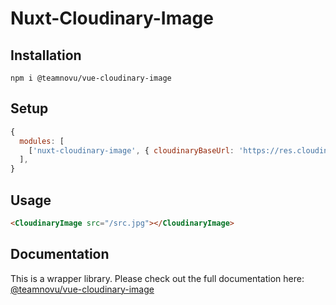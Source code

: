 # Nuxt-Cloudinary-Image

## Installation

```shell
npm i @teamnovu/vue-cloudinary-image
```

## Setup

```javascript
{
  modules: [
    ['nuxt-cloudinary-image', { cloudinaryBaseUrl: 'https://res.cloudinary.com/<your-cloud-name>/image/upload/' }],
  ],
}
```

## Usage

```html
<CloudinaryImage src="/src.jpg"></CloudinaryImage>
```

## Documentation

This is a wrapper library. Please check out the full documentation here: [@teamnovu/vue-cloudinary-image](https://www.npmjs.com/package/@teamnovu/vue-cloudinary-image)
